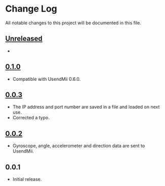 # Change Log
All notable changes to this project will be documented in this file.

## [Unreleased]
* 

## [0.1.0]
* Compatible with UsendMii 0.6.0.

## [0.0.3]
* The IP address and port number are saved in a file and loaded on next use.
* Corrected a typo.

## [0.0.2]
* Gyroscope, angle, accelerometer and direction data are sent to UsendMii.

## 0.0.1
* Initial release.

[Unreleased]: https://github.com/Crayon2000/UsendMii-Client/compare/v0.1.0...HEAD
[0.1.0]: https://github.com/Crayon2000/UsendMii-Client/compare/v0.0.3...v0.1.0
[0.0.3]: https://github.com/Crayon2000/UsendMii-Client/compare/v0.0.2...v0.0.3
[0.0.2]: https://github.com/Crayon2000/UsendMii-Client/compare/v0.0.1...v0.0.2